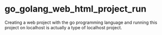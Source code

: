 # go_golang_web_html_project_run
Creating a web project with the go programming language and running this project on localhost is actually a type of localhost project.
